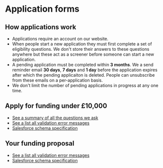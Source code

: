# Application forms

## How applications work

- Applications require an account on our website.
- When people start a new application they must first complete a set of eligibility questions. We don't store their answers to these questions anywhere but these act as a screener before someone can start a new application.
- A pending application must be completed within **3 months**. We a send reminder email **30 days**, **7 days** and **1 day** before the application expires after which the pending applicaiton is deleted. People can unsubscribe from these emails on a per-application basis.
- We don't limit the number of pending applications in progress at any one time.

## Apply for funding under £10,000

- [See a summary of all the questions we ask](./under10k/questions.md)
- [See a list all validation error messages](./under10k/validation-messages.md)
- [Salesforce schema specification](./under10k/schema.md)

## Your funding proposal

- [See a list all validation error messages](./standard-proposal/validation-messages.md)
- [Salesforce schema specification](./standard-proposal/schema.md)
